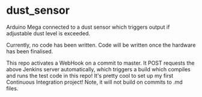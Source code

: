 # dust_sensor

Arduino Mega connected to a dust sensor which triggers output if adjustable dust level is exceeded.

Currently, no code has been written. Code will be written once the hardware has been finalised.

This repo activates a WebHook on a commit to master. It POST requests the above Jenkins server automatically, which triggers a build which compiles and runs the test code in this repo! It's pretty cool to set up my first Continuous Integration project!
Note, it will not build on commits to .md files.


